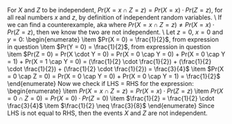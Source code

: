 For $X$ and $Z$ to be independent, $Pr(X = x \cap Z = z) = Pr(X = x) \cdot Pr(Z = z)$, for all real numbers $x$ and $z$, by definition of independent random variables. \\
If we can find a counterexample, aka where $Pr(X = x \cap Z = z) \neq Pr(X = x) \cdot Pr(Z = z)$, then we know the two are not independent. \\
Let $z = 0$, $x = 0$ and $y = 0$:
\begin{enumerate}
\item $Pr(X = 0) = \frac{1}{2}$, from expression in question
\item $Pr(Y = 0) = \frac{1}{2}$, from expression in question
\item $Pr(Z = 0) = Pr(X \cdot Y = 0) = Pr(X = 0 \cap Y = 0) + Pr(X = 0 \cap Y = 1) + Pr(X = 1 \cap Y = 0) = (\frac{1}{2} \cdot \frac{1}{2}) + (\frac{1}{2} \cdot \frac{1}{2}) + (\frac{1}{2} \cdot \frac{1}{2}) = \frac{3}{4}$
\item $Pr(X = 0 \cap Z = 0) = Pr(X = 0 \cap Y = 0) + Pr(X = 0 \cap Y = 1) = \frac{1}{2}$
\end{enumerate}
Now we check if LHS = RHS for the expression:
\begin{enumerate}
\item $Pr(X = x \cap Z = z) = Pr(X = x) \cdot Pr(Z = z)$
\item $Pr(X = 0 \cap Z = 0) = Pr(X = 0) \cdot Pr(Z = 0)$
\item $\frac{1}{2} = \frac{1}{2} \cdot \frac{3}{4}$
\item $\frac{1}{2} \neq \frac{3}{8}$
\end{enumerate}
Since LHS is not equal to RHS, then the events $X$ and $Z$ are not independent.
